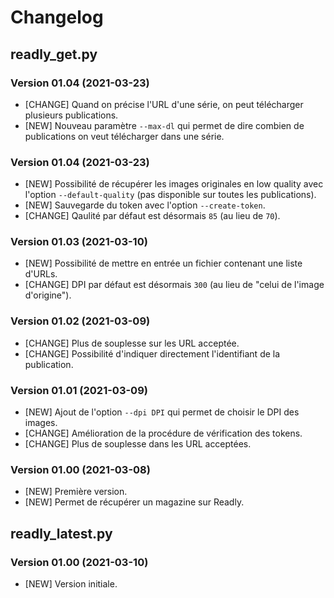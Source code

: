 # Changelog

## readly_get.py

### Version 01.04 (2021-03-23)
- [CHANGE] Quand on précise l'URL d'une série, on peut télécharger plusieurs publications. 
- [NEW] Nouveau paramètre `--max-dl` qui permet de dire combien de publications on veut télécharger dans une série. 

### Version 01.04 (2021-03-23)
- [NEW] Possibilité de récupérer les images originales en low quality avec l'option `--default-quality` (pas disponible sur toutes les publications). 
- [NEW] Sauvegarde du token avec l'option `--create-token`. 
- [CHANGE] Qaulité par défaut est désormais `85` (au lieu de `70`). 

### Version 01.03 (2021-03-10)
- [NEW] Possibilité de mettre en entrée un fichier contenant une liste d'URLs. 
- [CHANGE] DPI par défaut est désormais `300` (au lieu de "celui de l'image d'origine"). 
 
### Version 01.02 (2021-03-09)
- [CHANGE] Plus de souplesse sur les URL acceptée. 
- [CHANGE] Possibilité d'indiquer directement l'identifiant de la publication.

### Version 01.01 (2021-03-09)
- [NEW] Ajout de l'option `--dpi DPI` qui permet de choisir le DPI des images. 
- [CHANGE] Amélioration de la procédure de vérification des tokens. 
- [CHANGE] Plus de souplesse dans les URL acceptées. 

### Version 01.00 (2021-03-08)
- [NEW] Première version. 
- [NEW] Permet de récupérer un magazine sur Readly.

## readly_latest.py 

### Version 01.00 (2021-03-10)
- [NEW] Version initiale. 
